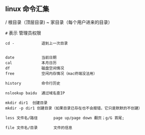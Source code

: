 ## linux 命令汇集
/  根目录（顶层目录)
~  家目录（每个用户进来的目录）


`#` 表示 管理员权限 
```
cd -            退到上一次目录


date            当前日期
cal             本月日历
df              磁盘空间情况
free            空闲内存情况（mac终端没法用）

history         命令行历史

nslookup baidu  通过域名查IP
  
mkdir dir1  创建目录
mkdir -p dir1 创建目录（如果目录已存在也不会报错，它只是默默的不创建）

less 文件名/路径       page up/page down 翻页；g/G 首尾; 

file 文件名/目录       文件的信息

```